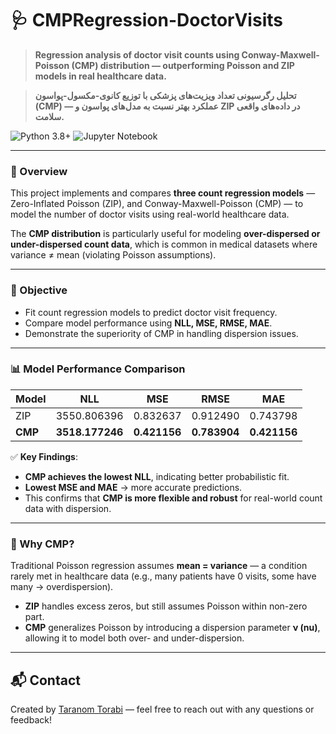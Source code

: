 # 🩺 CMPRegression-DoctorVisits

> **Regression analysis of doctor visit counts using Conway-Maxwell-Poisson (CMP) distribution — outperforming Poisson and ZIP models in real healthcare data.**

> **تحلیل رگرسیونی تعداد ویزیت‌های پزشکی با توزیع کانوی-مکسول-پواسون (CMP) — عملکرد بهتر نسبت به مدل‌های پواسون و ZIP در داده‌های واقعی سلامت.**

![Python 3.8+](https://img.shields.io/badge/Python-3.8%2B-blue)
![Jupyter Notebook](https://img.shields.io/badge/Jupyter-%23f37621.svg?logo=jupyter&logoColor=white)

---


### 📌 Overview

This project implements and compares **three count regression models** —  Zero-Inflated Poisson (ZIP), and Conway-Maxwell-Poisson (CMP) — to model the number of doctor visits using real-world healthcare data.

The **CMP distribution** is particularly useful for modeling **over-dispersed or under-dispersed count data**, which is common in medical datasets where variance ≠ mean (violating Poisson assumptions).

---

### 🎯 Objective

- Fit count regression models to predict doctor visit frequency.
- Compare model performance using **NLL, MSE, RMSE, MAE**.
- Demonstrate the superiority of CMP in handling dispersion issues.

---

### 📊 Model Performance Comparison

| Model   | NLL         | MSE        | RMSE       | MAE        |
|---------|-------------|------------|------------|------------|
| ZIP     | 3550.806396 | 0.832637   | 0.912490   | 0.743798   |
| **CMP** | **3518.177246** | **0.421156** | **0.783904** | **0.421156** |

✅ **Key Findings**:
- **CMP achieves the lowest NLL**, indicating better probabilistic fit.
- **Lowest MSE and MAE** → more accurate predictions.
- This confirms that **CMP is more flexible and robust** for real-world count data with dispersion.

---

### 🧠 Why CMP?

Traditional Poisson regression assumes **mean = variance** — a condition rarely met in healthcare data (e.g., many patients have 0 visits, some have many → overdispersion).

- **ZIP** handles excess zeros, but still assumes Poisson within non-zero part.
- **CMP** generalizes Poisson by introducing a dispersion parameter **ν (nu)**, allowing it to model both over- and under-dispersion.

---

## 📬 Contact

Created by [Taranom Torabi](mailto:taranom.torabi1377@gmail.com) — feel free to reach out with any questions or feedback!
